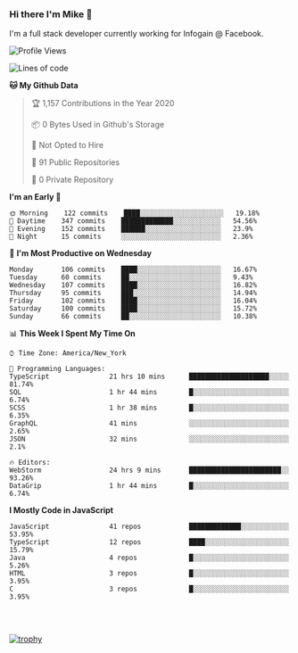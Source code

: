 ### Hi there I'm Mike 👋
I'm a full stack developer currently working for Infogain @ Facebook.

<!--START_SECTION:waka-->
![Profile Views](http://img.shields.io/badge/Profile%20Views-4-blue)

![Lines of code](https://img.shields.io/badge/From%20Hello%20World%20I%27ve%20Written-1.9%20million%20lines%20of%20code-blue)

**🐱 My Github Data** 

> 🏆 1,157 Contributions in the Year 2020
 > 
> 📦 0 Bytes Used in Github's Storage 
 > 
> 🚫 Not Opted to Hire
 > 
> 📜 91 Public Repositories
 > 
> 🔑 0 Private Repository 
 > 
**I'm an Early 🐤** 

```text
🌞 Morning    122 commits    ████░░░░░░░░░░░░░░░░░░░░░   19.18% 
🌆 Daytime    347 commits    █████████████░░░░░░░░░░░░   54.56% 
🌃 Evening    152 commits    ██████░░░░░░░░░░░░░░░░░░░   23.9% 
🌙 Night      15 commits     ░░░░░░░░░░░░░░░░░░░░░░░░░   2.36%

```
📅 **I'm Most Productive on Wednesday** 

```text
Monday       106 commits    ████░░░░░░░░░░░░░░░░░░░░░   16.67% 
Tuesday      60 commits     ██░░░░░░░░░░░░░░░░░░░░░░░   9.43% 
Wednesday    107 commits    ████░░░░░░░░░░░░░░░░░░░░░   16.82% 
Thursday     95 commits     ███░░░░░░░░░░░░░░░░░░░░░░   14.94% 
Friday       102 commits    ████░░░░░░░░░░░░░░░░░░░░░   16.04% 
Saturday     100 commits    ████░░░░░░░░░░░░░░░░░░░░░   15.72% 
Sunday       66 commits     ██░░░░░░░░░░░░░░░░░░░░░░░   10.38%

```


📊 **This Week I Spent My Time On** 

```text
⌚︎ Time Zone: America/New_York

💬 Programming Languages: 
TypeScript               21 hrs 10 mins      ████████████████████░░░░░   81.74% 
SQL                      1 hr 44 mins        █░░░░░░░░░░░░░░░░░░░░░░░░   6.74% 
SCSS                     1 hr 38 mins        █░░░░░░░░░░░░░░░░░░░░░░░░   6.35% 
GraphQL                  41 mins             ░░░░░░░░░░░░░░░░░░░░░░░░░   2.65% 
JSON                     32 mins             ░░░░░░░░░░░░░░░░░░░░░░░░░   2.1%

🔥 Editors: 
WebStorm                 24 hrs 9 mins       ███████████████████████░░   93.26% 
DataGrip                 1 hr 44 mins        █░░░░░░░░░░░░░░░░░░░░░░░░   6.74%

```

**I Mostly Code in JavaScript** 

```text
JavaScript               41 repos            █████████████░░░░░░░░░░░░   53.95% 
TypeScript               12 repos            ████░░░░░░░░░░░░░░░░░░░░░   15.79% 
Java                     4 repos             █░░░░░░░░░░░░░░░░░░░░░░░░   5.26% 
HTML                     3 repos             █░░░░░░░░░░░░░░░░░░░░░░░░   3.95% 
C                        3 repos             █░░░░░░░░░░░░░░░░░░░░░░░░   3.95%

```



<!--END_SECTION:waka-->

##### &nbsp;
[![trophy](https://github-profile-trophy.vercel.app/?username=uptonm&theme=dracula)](https://github.com/ryo-ma/github-profile-trophy)

